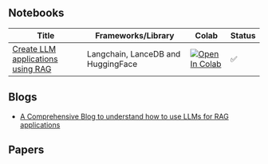 
## Notebooks

| Title   | Frameworks/Library  |  Colab | Status |
|---------|----------------------|--------|--------|
| [Create LLM applications using RAG](https://vipul-maheshwari.github.io/2024/02/14/rag-application-with-langchain) | Langchain, LanceDB and HuggingFace | [![Open In Colab](https://colab.research.google.com/assets/colab-badge.svg)](https://colab.research.google.com/drive1YsOfovVdNPBwCDMWHvLfOaNtqXn4qXTs?usp=sharing) | ✅ |



## Blogs

- [A Comprehensive Blog to understand how to use LLMs for RAG applications](https://vipul-maheshwari.github.io/2024/02/14/rag-application-with-langchain)

## Papers
